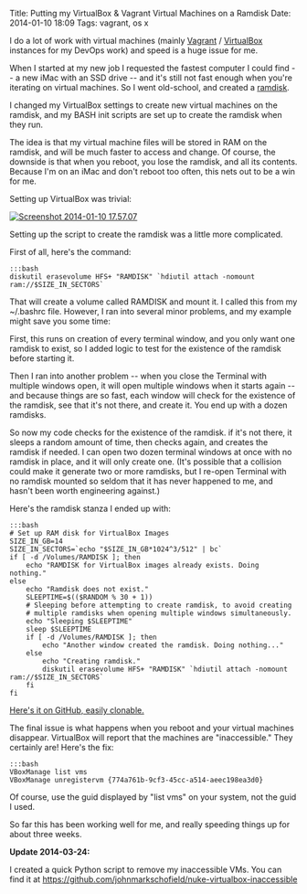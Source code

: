 Title: Putting my VirtualBox & Vagrant Virtual Machines on a Ramdisk
Date: 2014-01-10 18:09
Tags: vagrant, os x


I do a lot of work with virtual machines (mainly
[Vagrant](http://www.vagrantup.com/) /
[VirtualBox](https://www.virtualbox.org/) instances for my DevOps work)
and speed is a huge issue for me.

When I started at my new job I requested the fastest computer I could
find -- a new iMac with an SSD drive -- and it's still not fast enough
when you're iterating on virtual machines. So I went old-school, and
created a [ramdisk](https://en.wikipedia.org/wiki/RAM_drive).

I changed my VirtualBox settings to create new virtual machines on the
ramdisk, and my BASH init scripts are set up to create the ramdisk when
they run.

The idea is that my virtual machine files will be stored in RAM on the
ramdisk, and will be much faster to access and change. Of course, the
downside is that when you reboot, you lose the ramdisk, and all its
contents. Because I'm on an iMac and don't reboot too often, this nets
out to be a win for me.

Setting up VirtualBox was trivial:

[![Screenshot 2014-01-10
17.57.07](/wp-content/uploads/2014/01/Screenshot-2014-01-10-17.57.07.png)](http://schof.org/wp-content/uploads/2014/01/Screenshot-2014-01-10-17.57.07.png)

Setting up the script to create the ramdisk was a little more complicated.

First of all, here's the command:

    :::bash
    diskutil erasevolume HFS+ "RAMDISK" `hdiutil attach -nomount ram://$SIZE_IN_SECTORS`

That will create a volume called RAMDISK and mount it. I called this
from my \~/.bashrc file. However, I ran into several minor problems, and
my example might save you some time:

First, this runs on creation of every terminal window, and you only want
one ramdisk to exist, so I added logic to test for the existence of the
ramdisk before starting it.

Then I ran into another problem -- when you close the Terminal with
multiple windows open, it will open multiple windows when it starts
again -- and because things are so fast, each window will check for the
existence of the ramdisk, see that it's not there, and create it. You
end up with a dozen ramdisks.

So now my code checks for the existence of the ramdisk. if it's not
there, it sleeps a random amount of time, then checks again, and creates
the ramdisk if needed. I can open two dozen terminal windows at once
with no ramdisk in place, and it will only create one. (It's possible
that a collision could make it generate two or more ramdisks, but I
re-open Terminal with no ramdisk mounted so seldom that it has never
happened to me, and hasn't been worth engineering against.)

Here's the ramdisk stanza I ended up with:

    :::bash
    # Set up RAM disk for VirtualBox Images
    SIZE_IN_GB=14
    SIZE_IN_SECTORS=`echo "$SIZE_IN_GB*1024^3/512" | bc`
    if [ -d /Volumes/RAMDISK ]; then
        echo "RAMDISK for VirtualBox images already exists. Doing nothing."
    else
        echo "Ramdisk does not exist."
        SLEEPTIME=$(($RANDOM % 30 + 1))
        # Sleeping before attempting to create ramdisk, to avoid creating
        # multiple ramdisks when opening multiple windows simultaneously.
        echo "Sleeping $SLEEPTIME"
        sleep $SLEEPTIME
        if [ -d /Volumes/RAMDISK ]; then
            echo "Another window created the ramdisk. Doing nothing..."
        else
            echo "Creating ramdisk."
            diskutil erasevolume HFS+ "RAMDISK" `hdiutil attach -nomount ram://$SIZE_IN_SECTORS`
        fi
    fi

[Here's it on GitHub, easily
clonable.](https://github.com/johnmarkschofield/ocd/blob/master/.bashrc)

The final issue is what happens when you reboot and your virtual
machines disappear. VirtualBox will report that the machines are
"inaccessible." They certainly are! Here's the fix:

    :::bash
    VBoxManage list vms
    VBoxManage unregistervm {774a761b-9cf3-45cc-a514-aeec198ea3d0}

Of course, use the guid displayed by "list vms" on your system, not the
guid I used.

So far this has been working well for me, and really speeding things up
for about three weeks.

**Update 2014-03-24:**

I created a quick Python script to remove my inaccessible VMs. You can
find it
at <https://github.com/johnmarkschofield/nuke-virtualbox-inaccessible>

